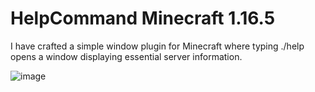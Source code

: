 # HelpCommand Minecraft 1.16.5

I have crafted a simple window plugin for Minecraft where typing ./help opens a window displaying essential server information.


![image](http://devillsons.ct8.pl/1.png)
